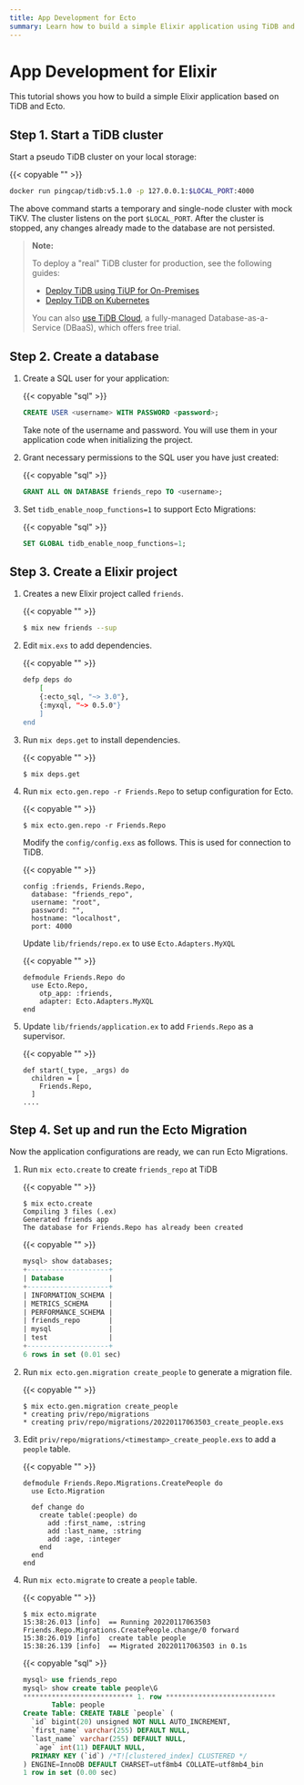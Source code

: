 ```yaml
---
title: App Development for Ecto
summary: Learn how to build a simple Elixir application using TiDB and Ecto.
---
```


# App Development for Elixir

This tutorial shows you how to build a simple Elixir application based on TiDB and Ecto. 

## Step 1. Start a TiDB cluster

Start a pseudo TiDB cluster on your local storage:

{{< copyable "" >}}

```bash
docker run pingcap/tidb:v5.1.0 -p 127.0.0.1:$LOCAL_PORT:4000
```

The above command starts a temporary and single-node cluster with mock TiKV. The cluster listens on the port `$LOCAL_PORT`. After the cluster is stopped, any changes already made to the database are not persisted.

> **Note:**
>
> To deploy a "real" TiDB cluster for production, see the following guides:
>
> + [Deploy TiDB using TiUP for On-Premises](https://docs.pingcap.com/tidb/v5.1/production-deployment-using-tiup)
> + [Deploy TiDB on Kubernetes](https://docs.pingcap.com/tidb-in-kubernetes/stable)
>
> You can also [use TiDB Cloud](https://pingcap.com/products/tidbcloud/), a fully-managed Database-as-a-Service (DBaaS), which offers free trial.

## Step 2. Create a database

1. Create a SQL user for your application:

    {{< copyable "sql" >}}

    ```sql
    CREATE USER <username> WITH PASSWORD <password>;
    ```

    Take note of the username and password. You will use them in your application code when initializing the project.

2. Grant necessary permissions to the SQL user you have just created:

    {{< copyable "sql" >}}

    ```sql
    GRANT ALL ON DATABASE friends_repo TO <username>;
    ```

3. Set `tidb_enable_noop_functions=1` to support Ecto Migrations:

    {{< copyable "sql" >}}

    ```sql
    SET GLOBAL tidb_enable_noop_functions=1;
    ```

## Step 3. Create a Elixir project

1. Creates a new Elixir project called `friends`.

    {{< copyable "" >}}

    ```bash
    $ mix new friends --sup
    ```

2. Edit `mix.exs` to add dependencies.

    {{< copyable "" >}}

    ```bash
    defp deps do
        [
        {:ecto_sql, "~> 3.0"},
        {:myxql, "~> 0.5.0"}
        ]
    end
    ```

3. Run `mix deps.get` to install dependencies.

    {{< copyable "" >}}

    ```shell
    $ mix deps.get
    ```

4. Run `mix ecto.gen.repo -r Friends.Repo` to setup configuration for Ecto.

    {{< copyable "" >}}

    ```shell
    $ mix ecto.gen.repo -r Friends.Repo
    ```

    Modify the `config/config.exs` as follows. This is used for connection to TiDB.

    {{< copyable "" >}}

    ```
    config :friends, Friends.Repo,
      database: "friends_repo",
      username: "root",
      password: "",
      hostname: "localhost",
      port: 4000
    ```

    Update `lib/friends/repo.ex` to use `Ecto.Adapters.MyXQL`

    {{< copyable "" >}}

    ```
    defmodule Friends.Repo do
      use Ecto.Repo,
        otp_app: :friends,
        adapter: Ecto.Adapters.MyXQL
    end
    ```

5. Update `lib/friends/application.ex` to add `Friends.Repo` as a supervisor.

    {{< copyable "" >}}

    ```
    def start(_type, _args) do
      children = [
        Friends.Repo,
      ]
    ....
    ```

## Step 4. Set up and run the Ecto Migration

Now the application configurations are ready, we can run Ecto Migrations.

1. Run `mix ecto.create` to create `friends_repo` at TiDB

    {{< copyable "" >}}

    ```shell
    $ mix ecto.create
    Compiling 3 files (.ex)
    Generated friends app
    The database for Friends.Repo has already been created
    ```

    {{< copyable "" >}}
    ```sql
    mysql> show databases;
    +--------------------+
    | Database           |
    +--------------------+
    | INFORMATION_SCHEMA |
    | METRICS_SCHEMA     |
    | PERFORMANCE_SCHEMA |
    | friends_repo       |
    | mysql              |
    | test               |
    +--------------------+
    6 rows in set (0.01 sec)
    ```

2. Run `mix ecto.gen.migration create_people` to generate a migration file.

    {{< copyable "" >}}

    ```shell
    $ mix ecto.gen.migration create_people
    * creating priv/repo/migrations
    * creating priv/repo/migrations/20220117063503_create_people.exs
    ```

3. Edit `priv/repo/migrations/<timestamp>_create_people.exs` to add a `people` table.

    {{< copyable "" >}}

    ```
    defmodule Friends.Repo.Migrations.CreatePeople do
      use Ecto.Migration

      def change do
        create table(:people) do
          add :first_name, :string
          add :last_name, :string
          add :age, :integer
        end
      end
    end
    ```

4. Run `mix ecto.migrate` to create a `people` table.

    {{< copyable "" >}}

    ```
    $ mix ecto.migrate
    15:38:26.013 [info]  == Running 20220117063503 Friends.Repo.Migrations.CreatePeople.change/0 forward
    15:38:26.019 [info]  create table people
    15:38:26.139 [info]  == Migrated 20220117063503 in 0.1s
    ```

    {{< copyable "sql" >}}

    ```sql
    mysql> use friends_repo
    mysql> show create table people\G
    *************************** 1. row ***************************
           Table: people
    Create Table: CREATE TABLE `people` (
      `id` bigint(20) unsigned NOT NULL AUTO_INCREMENT,
      `first_name` varchar(255) DEFAULT NULL,
      `last_name` varchar(255) DEFAULT NULL,
       `age` int(11) DEFAULT NULL,
      PRIMARY KEY (`id`) /*T![clustered_index] CLUSTERED */
    ) ENGINE=InnoDB DEFAULT CHARSET=utf8mb4 COLLATE=utf8mb4_bin
    1 row in set (0.00 sec)
    ```

